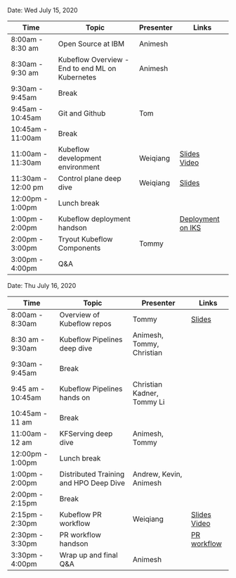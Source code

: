 Date: Wed July 15, 2020

|Time|Topic|Presenter|Links|
|---|---|---|---|
|8:00am - 8:30 am|Open Source at IBM|Animesh||
|8:30am - 9:30 am|Kubeflow Overview - End to end ML on Kubernetes|Animesh|
|9:30am - 9:45am|Break|||
|9:45am - 10:45am|Git and Github|Tom||
|10:45am - 11:00am|Break|||
|11:00am - 11:30am|Kubeflow development environment|Weiqiang|[Slides](Presentations/DevEnv.pdf)<br>[Video](https://youtu.be/UwaKoVJwaaI)|
|11:30am - 12:00 pm |Control plane deep dive|Weiqiang|[Slides](Presentations/KubeflowControlPlane.pdf)|
|12:00pm - 1:00pm|Lunch break|||
|1:00pm - 2:00pm|Kubeflow deployment handson||[Deployment on IKS](HandsOn/Deployment/kubeflow-on-iks.md)|
|2:00pm - 3:00pm|Tryout Kubeflow Components|Tommy||
|3:00pm - 4:00pm|Q&A|||

Date: Thu July 16, 2020

|Time|Topic|Presenter|Links|
|---|---|---|---|
|8:00am - 8:30am|Overview of Kubeflow repos|Tommy|[Slides](Presentations/KubeflowRepos.pdf)|
|8:30 am - 9:30am|Kubeflow Pipelines deep dive|Animesh, Tommy, Christian||
|9:30am - 9:45am|Break|||
|9:45 am - 10:45am|Kubeflow Pipelines hands on| Christian Kadner, Tommy Li||
|10:45am - 11 am|Break|||
|11:00am - 12 am|KFServing deep dive|Animesh, Tommy||
|12:00pm - 1:00pm|Lunch break|||
|1:00pm - 2:00pm |Distributed Training and HPO Deep Dive |Andrew, Kevin, Animesh||
|2:00pm - 2:15pm|Break|||
|2:15pm - 2:30pm|Kubeflow PR workflow|Weiqiang|[Slides](Presentations/PRworkflow.pdf)<br>[Video](https://youtu.be/4EBQkfbbUTM)|
|2:30pm - 3:30pm|PR workflow handson||[PR workflow](HandsOn/PRworkflow/PRworkflow.md)|
|3:30pm - 4:00pm|Wrap up and final Q&A|Animesh||
